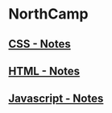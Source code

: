 # NorthCamp
## [CSS - Notes](https://github.com/Rub4l1to/NorthCamp/tree/_Front-End_Notes/_CSS)
## [HTML - Notes](https://github.com/Rub4l1to/NorthCamp/tree/_Front-End_Notes/_HTML)
## [Javascript - Notes](https://github.com/Rub4l1to/NorthCamp/tree/_Front-End_Notes/_JS)
